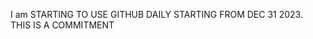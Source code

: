 I am STARTING TO USE GITHUB DAILY STARTING FROM DEC 31 2023. THIS IS A COMMITMENT 

<!---
IGiotto12/IGiotto12 is a ✨ special ✨ repository because its `README.md` (this file) appears on your GitHub profile.
You can click the Preview link to take a look at your changes.
--->
